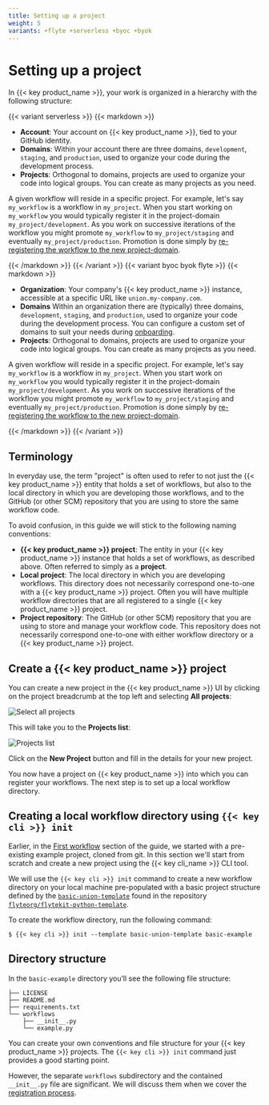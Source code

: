 ```yaml
---
title: Setting up a project
weight: 5
variants: +flyte +serverless +byoc +byok
---
```


# Setting up a project

In {{< key product_name >}}, your work is organized in a hierarchy with the following structure:

{{< variant serverless >}}
{{< markdown >}}

* **Account**: Your account on {{< key product_name >}}, tied to your GitHub identity.
* **Domains**: Within your account there are three domains, `development`, `staging`, and `production`, used to organize your code during the development process.
* **Projects**: Orthogonal to domains, projects are used to organize your code into logical groups. You can create as many projects as you need.

A given workflow will reside in a specific project. For example, let's say `my_workflow` is a workflow in `my_project`.
When you start working on `my_workflow` you would typically register it in the project-domain `my_project/development`.
As you work on successive iterations of the workflow you might promote `my_workflow` to `my_project/staging` and eventually  `my_project/production`.
Promotion is done simply by [re-registering the workflow to the new project-domain](./running-your-code).

{{< /markdown >}}
{{< /variant >}}
{{< variant byoc byok flyte >}}
{{< markdown >}}

* **Organization**: Your company's {{< key product_name >}} instance, accessible at a specific URL like `union.my-company.com`.
* **Domains** Within an organization there are (typically) three domains, `development`, `staging`, and `production`, used to organize your code during the development process.
You can configure a custom set of domains to suit your needs during [onboarding](../data-plane-setup/configuring-your-data-plane).
* **Projects**: Orthogonal to domains, projects are used to organize your code into logical groups. You can create as many projects as you need.

A given workflow will reside in a specific project. For example, let's say `my_workflow` is a workflow in `my_project`.
When you start work on `my_workflow` you would typically register it in the project-domain `my_project/development`.
As you work on successive iterations of the workflow you might promote `my_workflow` to `my_project/staging` and eventually `my_project/production`.
Promotion is done simply by [re-registering the workflow to the new project-domain](./running-your-code).

{{< /markdown >}}
{{< /variant >}}

## Terminology

In everyday use, the term "project" is often used to refer to not just the {{< key product_name >}} entity that holds a set of workflows,
but also to the local directory in which you are developing those workflows, and to the GitHub (or other SCM) repository that you are using to store the same workflow code.

To avoid confusion, in this guide we will stick to the following naming conventions:

* **{{< key product_name >}} project**: The entity in your {{< key product_name >}} instance that holds a set of workflows, as described above. Often referred to simply as a **project**.
* **Local project**: The local directory in which you are developing workflows.
  This directory does not necessarily correspond one-to-one with a {{< key product_name >}} project.
  Often you will have multiple workflow directories that are all registered to a single {{< key product_name >}} project.
* **Project repository**: The GitHub (or other SCM) repository that you are using to store and manage your workflow code.
  This repository does not necessarily correspond one-to-one with either workflow directory or a {{< key product_name >}} project.

## Create a {{< key product_name >}} project

You can create a new project in the {{< key product_name >}} UI by clicking on the project breadcrumb at the top left and selecting **All projects**:

![Select all projects](/_static/images/user-guide/development-cycle/setting-up-a-project/select-all-projects.png)

This will take you to the **Projects list**:

![Projects list](/_static/images/user-guide/development-cycle/setting-up-a-project/projects-list.png)

Click on the **New Project** button and fill in the details for your new project.

You now have a project on {{< key product_name >}} into which you can register your workflows.
The next step is to set up a local workflow directory.

## Creating a local workflow directory using `{{< key cli >}} init`

Earlier, in the [First workflow](../first-workflow) section of the guide, we started with a pre-existing example project, cloned from git.
In this section we'll start from scratch and create a new project using the {{< key cli_name >}} CLI tool.

We will use the `{{< key cli >}} init` command to create a new workflow directory on your local machine pre-populated with a basic project structure defined by the [`basic-union-template`](https://github.com/flyteorg/flytekit-python-template/tree/main/basic-union-template) found in the repository [`flyteorg/flytekit-python-template`](https://github.com/flyteorg/flytekit-python-template).

To create the workflow directory, run the following command:

```shell
$ {{< key cli >}} init --template basic-union-template basic-example
```

## Directory structure

In the `basic-example` directory you’ll see the following file structure:

```shell
├── LICENSE
├── README.md
├── requirements.txt
└── workflows
    ├── __init__.py
    └── example.py
```

You can create your own conventions and file structure for your {{< key product_name >}} projects.
The `{{< key cli >}} init` command just provides a good starting point.

However, the separate `workflows` subdirectory and the contained `__init__.py` file are significant.
We will discuss them when we cover the [registration process](./running-your-code).
